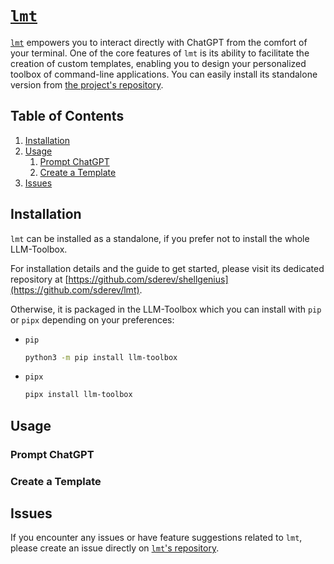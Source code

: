 # [`lmt`](https://github.com/sderev/lmt)

[`lmt`](https://github.com/sderev/lmt) empowers you to interact directly with ChatGPT from the comfort of your terminal. One of the core features of `lmt` is its ability to facilitate the creation of custom templates, enabling you to design your personalized toolbox of command-line applications. You can easily install its standalone version from [the project's repository](https://github.com/sderev/lmt).

<!-- TOC -->
## Table of Contents

1. [Installation](#installation)
1. [Usage](#usage)
    1. [Prompt ChatGPT](#prompt-chatgpt)
    1. [Create a Template](#create-a-template)
1. [Issues](#issues)
<!-- /TOC -->

## Installation

`lmt` can be installed as a standalone, if you prefer not to install the whole LLM-Toolbox.

For installation details and the guide to get started, please visit its dedicated repository at [https://github.com/sderev/shellgenius](https://github.com/sderev/lmt).

Otherwise, it is packaged in the LLM-Toolbox which you can install with `pip` or `pipx` depending on your preferences:

* `pip`

  ```bash
  python3 -m pip install llm-toolbox
  ```

* `pipx`

  ```bash
  pipx install llm-toolbox
  ```

## Usage

### Prompt ChatGPT

### Create a Template

## Issues

If you encounter any issues or have feature suggestions related to `lmt`, please create an issue directly on [`lmt`'s repository](https://github.com/sderev/shellgenius).

